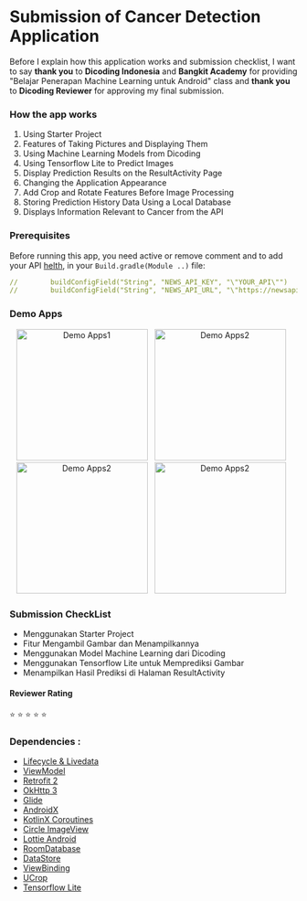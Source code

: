 # Submission of Cancer Detection Application
Before I explain how this application works and submission checklist, I want to say **thank you** to **Dicoding Indonesia** and **Bangkit Academy** for providing "Belajar Penerapan Machine Learning untuk Android" class and **thank you** to **Dicoding Reviewer** for approving my final submission.
### How the app works
1. Using Starter Project
2. Features of Taking Pictures and Displaying Them
3. Using Machine Learning Models from Dicoding
4. Using Tensorflow Lite to Predict Images
5. Display Prediction Results on the ResultActivity Page
6. Changing the Application Appearance
7. Add Crop and Rotate Features Before Image Processing
8. Storing Prediction History Data Using a Local Database
9. Displays Information Relevant to Cancer from the API
### Prerequisites

Before running this app, you need active or remove comment and to add your API [helth](https://newsapi.org/s/indonesia-health-news-api), in your `Build.gradle(Module ..)` file:

```yaml
//        buildConfigField("String", "NEWS_API_KEY", "\"YOUR_API\"")
//        buildConfigField("String", "NEWS_API_URL", "\"https://newsapi.org/v2/\"")
```
### Demo Apps
<p align="center">
    <img src="demo/main.gif"
        alt="Demo Apps1"    
        style="margin-right: 8px;"    
        width="230" />
    <img src="demo/search.gif"
        alt="Demo Apps2"    
        style="margin-right: 8px;"    
        width="230" />
    <img src="demo/favorite.gif"
        alt="Demo Apps2"    
        style="margin-right: 8px;"    
        width="230" />
    <img src="demo/lightmode.gif"
        alt="Demo Apps2"    
        style="margin-right: 8px;"    
        width="230" />
</p>

### Submission CheckList
- Menggunakan Starter Project
- Fitur Mengambil Gambar dan Menampilkannya
- Menggunakan Model Machine Learning dari Dicoding
- Menggunakan Tensorflow Lite untuk Memprediksi Gambar
- Menampilkan Hasil Prediksi di Halaman ResultActivity
  
#### Reviewer Rating 
:star: :star: :star: :star: :star:
### Dependencies :
- [Lifecycle & Livedata](https://developer.android.com/jetpack/androidx/releases/lifecycle)
- [ViewModel](https://developer.android.com/topic/libraries/architecture/viewmodel)
- [Retrofit 2](https://square.github.io/retrofit/)    
- [OkHttp 3](https://square.github.io/okhttp/)    
- [Glide](https://github.com/bumptech/glide)    
- [AndroidX](https://mvnrepository.com/artifact/androidx)
- [KotlinX Coroutines](https://developer.android.com/kotlin/coroutines)
- [Circle ImageView](https://github.com/hdodenhof/CircleImageView)
- [Lottie Android](https://github.com/airbnb/lottie-android)
- [RoomDatabase](https://developer.android.com/reference/android/arch/persistence/room/RoomDatabase)
- [DataStore](https://developer.android.com/topic/libraries/architecture/datastore)
- [ViewBinding](https://developer.android.com/topic/libraries/view-binding)
- [UCrop](https://github.com/Yalantis/uCrop)
- [Tensorflow Lite](https://central.sonatype.com/artifact/org.tensorflow/tensorflow-lite-task-vision)
